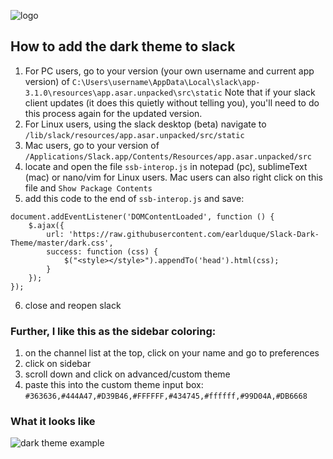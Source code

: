 ![logo](https://raw.githubusercontent.com/earlduque/Slack-Dark-Theme/master/brand-assets/slack-dark-theme-logo.png)

## How to add the dark theme to slack

1) For PC users, go to your version (your own username and current app version) of 
`C:\Users\username\AppData\Local\slack\app-3.1.0\resources\app.asar.unpacked\src\static`
Note that if your slack client updates (it does this quietly without telling you), you'll need to do this process again for the updated version.
2) For Linux users, using the slack desktop (beta) navigate to `/lib/slack/resources/app.asar.unpacked/src/static`
3) Mac users, go to your version of 
`/Applications/Slack.app/Contents/Resources/app.asar.unpacked/src`
4) locate and open the file `ssb-interop.js` in notepad (pc), sublimeText (mac) or nano/vim for Linux users. Mac users can also right click on this file and `Show Package Contents`
5) add this code to the end of `ssb-interop.js` and save:
```
document.addEventListener('DOMContentLoaded', function () {
    $.ajax({
        url: 'https://raw.githubusercontent.com/earlduque/Slack-Dark-Theme/master/dark.css',
        success: function (css) {
            $("<style></style>").appendTo('head').html(css);
        }
    });
});
```
6) close and reopen slack

### Further, I like this as the sidebar coloring:

1) on the channel list at the top, click on your name and go to preferences
2) click on sidebar
3) scroll down and click on advanced/custom theme
4) paste this into the custom theme input box:
`#363636,#444A47,#D39B46,#FFFFFF,#434745,#ffffff,#99D04A,#DB6668`

### What it looks like
![dark theme example](https://raw.githubusercontent.com/earlduque/Slack-Dark-Theme/master/darktheme.png)
